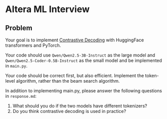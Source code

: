 # Altera ML Interview

## Problem 
Your goal is to implement [Contrastive Decoding](https://arxiv.org/abs/2210.15097) with HuggingFace transformers and PyTorch.

Your code should use `Qwen/Qwen2.5-3B-Instruct` as the large model and `Qwen/Qwen2.5-Coder-0.5B-Instruct` as the small model and be implemented in `main.py`.

Your code should be correct first, but also efficient. Implement the token-level algorithm, rather than the beam search algorithm.

In addition to implementing main.py, please answer the following questions in `response.md`:

1. What should you do if the two models have different tokenizers?
2. Do you think contrastive decoding is used in practice?